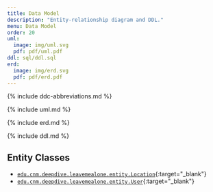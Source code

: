 ```yaml
---
title: Data Model
description: "Entity-relationship diagram and DDL."
menu: Data Model
order: 20
uml:
  image: img/uml.svg
  pdf: pdf/uml.pdf
ddl: sql/ddl.sql
erd:
  image: img/erd.svg
  pdf: pdf/erd.pdf
---
```


{% include ddc-abbreviations.md %}

{% include uml.md %}

{% include erd.md %}

{% include ddl.md %}

## Entity Classes
- [`edu.cnm.deepdive.leavemealone.entity.Location`](api/src-html/edu/cnm/deepdive/leavemealone/model/entity/Location.html){:target="_blank"}
- [`edu.cnm.deepdive.leavemealone.entity.User`](api/src-html/edu/cnm/deepdive/leavemealone/model/entity/User.html){:target="_blank"}
